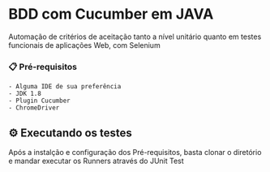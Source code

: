 # BDD com Cucumber em JAVA

Automação de critérios de aceitação tanto a nível unitário quanto em testes funcionais de aplicações Web, com Selenium


### 📋 Pré-requisitos


```
- Alguma IDE de sua preferência
- JDK 1.8 
- Plugin Cucumber
- ChromeDriver
```

## ⚙️ Executando os testes

Após a instalção e configuração dos Pré-requisitos, basta clonar o diretório e mandar executar os Runners através do JUnit Test
